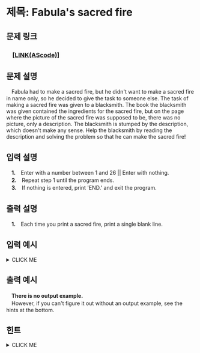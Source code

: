 # 제목: Fabula's sacred fire

## 문제 링크
### 　[**[LINK(AScode)]**]()

## 문제 설명
　Fabula had to make a sacred fire, but he didn't want to make a sacred fire in name only, so he decided to give the task to someone else. The task of making a sacred fire was given to a blacksmith. The book the blacksmith was given contained the ingredients for the sacred fire, but on the page where the picture of the sacred fire was supposed to be, there was no picture, only a description. The blacksmith is stumped by the description, which doesn't make any sense. Help the blacksmith by reading the description and solving the problem so that he can make the sacred fire!

## 입력 설명
　**1.**　Enter with a number between 1 and 26 || Enter with nothing.<br>
　**2.**　Repeat step 1 until the program ends.<br>
　**3.**　If nothing is entered, print 'END.' and exit the program.<br>

## 출력 설명
　**1.**　Each time you print a sacred fire, print a single blank line.


## 입력 예시
<details><summary>CLICK ME</summary>
<pre>
<strong>1</strong>
<strong>2</strong>
<strong>3</strong><br>
</pre>
</details>

## 출력 예시
　<strong>There is no output example.</strong><br>
　However, if you can't figure it out without an output example, see the hints at the bottom.

## 힌트
<details><summary>CLICK ME</summary>
<pre>
A
A<br>
 B
BAB
 B
BBB
BAB
BBB<br>
  C
 CBC
CBABC
 CBC
  C
CCCCC
CBBBC
CBABC
CBBBC
CCCCC<br>
END.
</pre>
</details>


